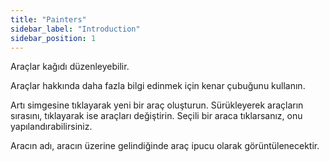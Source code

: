 ```yaml
---
title: "Painters"
sidebar_label: "Introduction"
sidebar_position: 1
---
```


Araçlar kağıdı düzenleyebilir.

Araçlar hakkında daha fazla bilgi edinmek için kenar çubuğunu kullanın.

Artı simgesine tıklayarak yeni bir araç oluşturun. Sürükleyerek araçların sırasını, tıklayarak ise araçları değiştirin. Seçili bir araca tıklarsanız, onu yapılandırabilirsiniz.

Aracın adı, aracın üzerine gelindiğinde araç ipucu olarak görüntülenecektir.
